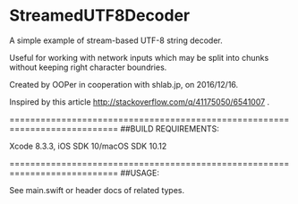 # StreamedUTF8Decoder
A simple example of stream-based UTF-8 string decoder.

Useful for working with network inputs which may be split into chunks without keeping right character boundries.

Created by OOPer in cooperation with shlab.jp, on 2016/12/16.

Inspired by this article
 <http://stackoverflow.com/q/41175050/6541007>
.

===========================================================================
##BUILD REQUIREMENTS:

Xcode 8.3.3, iOS SDK 10/macOS SDK 10.12

===========================================================================
##USAGE:

See main.swift or header docs of related types.
